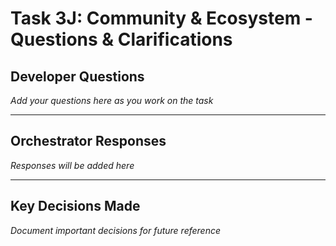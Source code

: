 # Task 3J: Community & Ecosystem - Questions & Clarifications

## Developer Questions
*Add your questions here as you work on the task*

---

## Orchestrator Responses
*Responses will be added here*

---

## Key Decisions Made
*Document important decisions for future reference*
